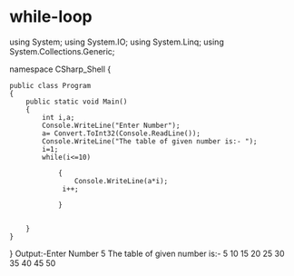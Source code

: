 # while-loop 
using System;
using System.IO;
using System.Linq;
using System.Collections.Generic;

namespace CSharp_Shell
{

    public class Program 
    {
        public static void Main()
        {  
        	int i,a;
        	Console.WriteLine("Enter Number");
			a= Convert.ToInt32(Console.ReadLine());
			Console.WriteLine("The table of given number is:- ");
			i=1;
			while(i<=10)
	
				{
					Console.WriteLine(a*i);
				 i++;
					
				}
        	
			
        }
    }
} 
Output:-Enter Number
5
The table of given number is:- 
5
10
15
20
25
30
35
40
45
50

